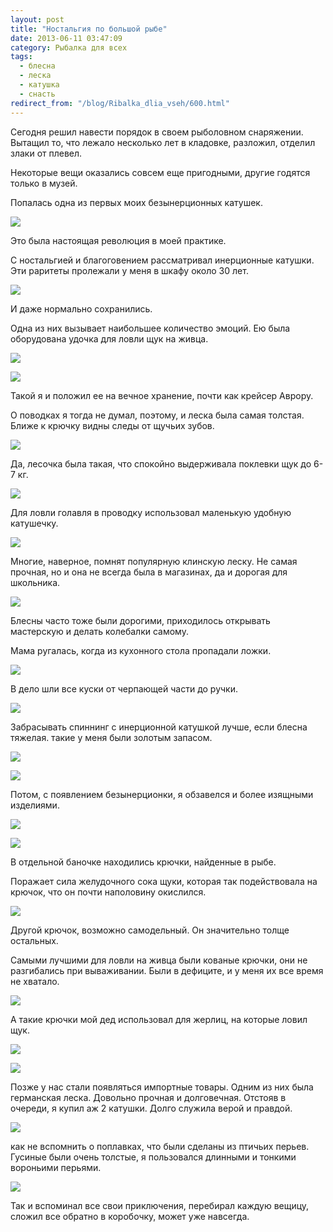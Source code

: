 ```yaml
---
layout: post
title: "Ностальгия по большой рыбе"
date: 2013-06-11 03:47:09
category: Рыбалка для всех
tags:
  - блесна
  - леска
  - катушка
  - снасть
redirect_from: "/blog/Ribalka_dlia_vseh/600.html"
---
```

Сегодня решил навести порядок в своем рыболовном снаряжении. Вытащил то,
что лежало несколько лет в кладовке, разложил, отделил злаки от плевел. 

Некоторые вещи оказались совсем еще пригодными, другие годятся только в
музей.

Попалась одна из первых моих безынерционных катушек.

![](http://fishingguru.ru/uploads/images/00/00/01/2013/06/11/e9e882.jpg)

Это была настоящая революция в моей практике.

С ностальгией и благоговением рассматривал инерционные катушки. Эти
раритеты пролежали у меня в шкафу около 30 лет.

![](http://fishingguru.ru/uploads/images/00/00/01/2013/06/11/7c1d89.jpg)

И даже нормально сохранились.

Одна из них вызывает наибольшее количество эмоций. Ею была оборудована
удочка для ловли щук на живца.

![](http://fishingguru.ru/uploads/images/00/00/01/2013/06/11/4ac249.jpg)

![](http://fishingguru.ru/uploads/images/00/00/01/2013/06/11/b03719.jpg)

Такой я и положил ее на вечное хранение, почти как крейсер Аврору.

О поводках я тогда не думал, поэтому, и леска была самая толстая. Ближе
к крючку видны следы от щучьих зубов.

![](http://fishingguru.ru/uploads/images/00/00/01/2013/06/11/388528.jpg)

Да, лесочка была такая, что спокойно выдерживала поклевки щук до 6-7 кг.

![](http://fishingguru.ru/uploads/images/00/00/01/2013/06/11/d7bf7c.jpg)

Для ловли голавля в проводку использовал маленькую удобную катушечку.

![](http://fishingguru.ru/uploads/images/00/00/01/2013/06/11/321497.jpg)

Многие, наверное, помнят популярную клинскую леску. Не самая прочная, но
и она не всегда была в магазинах, да и дорогая для школьника.

![](http://fishingguru.ru/uploads/images/00/00/01/2013/06/11/0ff0a5.jpg)

Блесны часто тоже были дорогими, приходилось открывать мастерскую и
делать колебалки самому.

Мама ругалась, когда из кухонного стола пропадали ложки.

![](http://fishingguru.ru/uploads/images/00/00/01/2013/06/11/1cc58c.jpg)

В дело шли все куски от черпающей части до ручки.

![](http://fishingguru.ru/uploads/images/00/00/01/2013/06/11/24471c.jpg)

Забрасывать спиннинг с инерционной катушкой лучше, если блесна тяжелая.
такие у меня были золотым запасом.

![](http://fishingguru.ru/uploads/images/00/00/01/2013/06/11/83d025.jpg)

![](http://fishingguru.ru/uploads/images/00/00/01/2013/06/11/90cc3e.jpg)

Потом, с появлением безынерционки, я обзавелся и более изящными
изделиями.

![](http://fishingguru.ru/uploads/images/00/00/01/2013/06/11/4f182a.jpg)

![](http://fishingguru.ru/uploads/images/00/00/01/2013/06/11/ef25b1.jpg)

В отдельной баночке находились крючки, найденные в рыбе.

Поражает сила желудочного сока щуки, которая так подействовала на
крючок, что он почти наполовину окислился.

![](http://fishingguru.ru/uploads/images/00/00/01/2013/06/11/90c97b.jpg)

Другой крючок, возможно самодельный. Он значительно толще остальных.

Самыми лучшими для ловли на живца были кованые крючки, они не
разгибались при вываживании. Были в дефиците, и у меня их все время не
хватало.

![](http://fishingguru.ru/uploads/images/00/00/01/2013/06/11/a7e157.jpg)

А такие крючки мой дед использовал для жерлиц, на которые ловил щук.

![](http://fishingguru.ru/uploads/images/00/00/01/2013/06/11/6eddd5.jpg)

![](http://fishingguru.ru/uploads/images/00/00/01/2013/06/11/f7b7f6.jpg)

Позже у нас стали появляться импортные товары. Одним из них была
германская леска. Довольно прочная и долговечная. Отстояв в очереди, я
купил аж 2 катушки. Долго служила верой и правдой.

![](http://fishingguru.ru/uploads/images/00/00/01/2013/06/11/11e70b.jpg)

как не вспомнить о поплавках, что были сделаны из птичьих перьев.
Гусиные были очень толстые, я пользовался длинными и тонкими вороньими
перьями.

![](http://fishingguru.ru/uploads/images/00/00/01/2013/06/11/1c3889.jpg)

Так и вспоминал все свои приключения, перебирал каждую вещицу, сложил
все обратно в коробочку, может уже навсегда.
